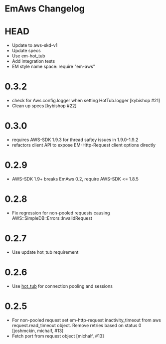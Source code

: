 EmAws Changelog
=====================

HEAD
=======

- Update to aws-skd-v1
- Update specs
- Use em-hot_tub
- Add integration tests
- EM style name space: require "em-aws"

0.3.2
=======

- check for Aws.config.logger when setting HotTub.logger [kybishop #21]
- Clean up specs [kybishop #22]

0.3.0
=======

- requires AWS-SDK 1.9.3 for thread saftey issues in 1.9.0-1.9.2
- refactors client API to expose EM-Http-Request client options directly

0.2.9
=======

- AWS-SDK 1.9+ breaks EmAws 0.2, require AWS-SDK <= 1.8.5

0.2.8
=======

- Fix regression for non-pooled requests causing AWS::SimpleDB::Errors::InvalidRequest

0.2.7
=======

- Use update hot_tub requirement

0.2.6
=======

- Use [hot_tub](https://github.com/JoshMcKin/hot_tub) for connection pooling and sessions

0.2.5
=======

- For non-pooled request set em-http-request inactivity_timeout from aws request.read_timeout object. Remove retries based on status 0 [joshmckin, michalf, #13]
- Fetch port from request object [michalf, #13]